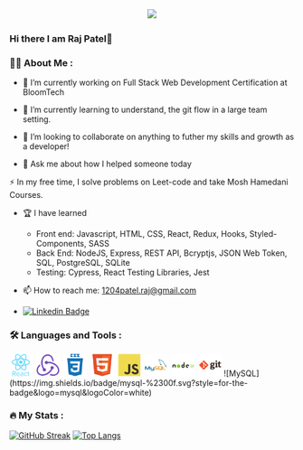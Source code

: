<div id="header" align="center">
  <img src="https://media.giphy.com/media/M9gbBd9nbDrOTu1Mqx/giphy.gif" width="100"/>
</div>


### Hi there I am Raj Patel👋


### :woman_technologist: About Me :

- 🔭 I’m currently working on Full Stack Web Development Certification at BloomTech

- 🌱 I’m currently learning to understand, the git flow in a large team setting.

- 👯 I’m looking to collaborate on anything to futher my skills and growth as a developer!

- 💬 Ask me about how I helped someone today

:zap: In my free time, I solve problems on Leet-code and take Mosh Hamedani Courses.

- 🏆 I have learned
     * Front end: Javascript, HTML, CSS, React, Redux, Hooks, Styled-Components, SASS
     * Back End: NodeJS, Express, REST API, Bcryptjs, JSON Web Token, SQL, PostgreSQL, SQLite
     * Testing: Cypress, React Testing Libraries, Jest

- 📫 How to reach me: 1204patel.raj@gmail.com
- [![Linkedin Badge](https://img.shields.io/badge/-blue?style=flat&logo=Linkedin&logoColor=white)](https://www.linkedin.com/in/raj-patel04/)


### :hammer_and_wrench: Languages and Tools :

<div>
    <img src="https://github.com/devicons/devicon/blob/master/icons/react/react-original-wordmark.svg" title="React" alt="React" width="40" height="40"/>&nbsp;
    <img src="https://github.com/devicons/devicon/blob/master/icons/redux/redux-original.svg" title="Redux" alt="Redux " width="40" height="40"/>&nbsp;
    <img src="https://github.com/devicons/devicon/blob/master/icons/css3/css3-plain-wordmark.svg"  title="CSS3" alt="CSS" width="40" height="40"/>&nbsp;
    <img src="https://github.com/devicons/devicon/blob/master/icons/html5/html5-original.svg" title="HTML5" alt="HTML" width="40" height="40"/>&nbsp;
    <img src="https://github.com/devicons/devicon/blob/master/icons/javascript/javascript-original.svg" title="JavaScript" alt="JavaScript" width="40" height="40"/>&nbsp;
    <img src="https://github.com/devicons/devicon/blob/master/icons/mysql/mysql-original-wordmark.svg" title="MySQL"  alt="MySQL" width="40" height="40"/>&nbsp;
    <img src="https://github.com/devicons/devicon/blob/master/icons/nodejs/nodejs-original-wordmark.svg" title="NodeJS" alt="NodeJS" width="40" height="40"/>&nbsp;
    <img src="https://github.com/devicons/devicon/blob/master/icons/git/git-original-wordmark.svg" title="Git" **alt="Git" width="40" height="40"/>
  ![MySQL](https://img.shields.io/badge/mysql-%2300f.svg?style=for-the-badge&logo=mysql&logoColor=white)
</div>


### :fire: My Stats :

[![GitHub Streak](http://github-readme-streak-stats.herokuapp.com?user=Raj-04&theme=dark&background=000000)](https://git.io/streak-stats)
[![Top Langs](https://github-readme-stats.vercel.app/api/top-langs/?username=Raj-04&layout=compact&theme=vision-friendly-dark)](https://github.com/anuraghazra/github-readme-stats)



